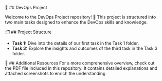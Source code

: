 🚀 ## DevOps Project

Welcome to the DevOps Project repository! 🎉 This project is structured into two main tasks designed to enhance the DevOps skills and knowledge.

🗂️ ## Project Structure
- **Task 1:** Dive into the details of our first task in the Task 1 folder.
- **Task 3:** Explore the insights and outcomes of the third task in the Task 3 folder.

📄 ## Additional Resources
For a more comprehensive overview, check out the PDF file included in this repository. It contains detailed explanations and attached screenshots to enrich the understanding.
